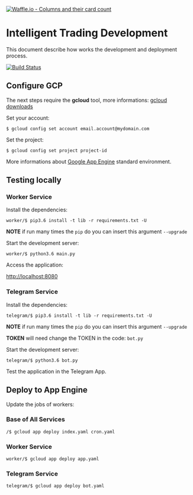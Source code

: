 [![Waffle.io - Columns and their card count](https://badge.waffle.io/IntelligentTrading/telegram-bot.png?columns=all)](https://waffle.io/IntelligentTrading/telegram-bot?utm_source=badge)
# Intelligent Trading Development 
This document describe how works the development and deployment process.

[![Build Status](https://travis-ci.org/IntelligentTrading/IntelligentTrading.svg?branch=master)](https://travis-ci.org/IntelligentTrading/IntelligentTrading)


## Configure GCP
The next steps require the **gcloud** tool, more informations: [gcloud downloads](https://cloud.google.com/sdk/downloads)


Set your account:

`$ gcloud config set account email.account@mydomain.com`

Set the project:

`$ gcloud config set project project-id`

More informations about [Google App Engine](https://cloud.google.com/appengine/docs/python/) standard environment. 


## Testing locally

### Worker Service

Install the dependencies:

`worker/$ pip3.6 install -t lib -r requirements.txt -U` 

**NOTE** if run many times the `pip` do you can insert this argument `--upgrade` 

Start the development server:

`worker/$ python3.6 main.py`

Access the application:

[http://localhost:8080](http://localhost:8080)


### Telegram Service

Install the dependencies:

`telegram/$ pip3.6 install -t lib -r requirements.txt -U` 

**NOTE** if run many times the `pip` do you can insert this argument `--upgrade` 

**TOKEN** will need change the TOKEN in the code: `bot.py`

Start the development server:

`telegram/$ python3.6 bot.py`

Test the application in the Telegram App.


## Deploy to App Engine
Update the jobs of workers:

### Base of All Services

`/$ gcloud app deploy index.yaml cron.yaml`

### Worker Service

`worker/$ gcloud app deploy app.yaml`

### Telegram Service

`telegram/$ gcloud app deploy bot.yaml`
